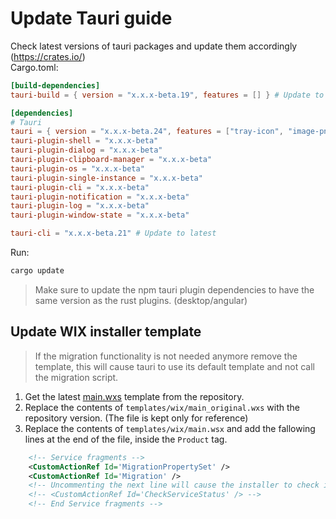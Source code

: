 # Update Tauri guide

Check latest versions of tauri packages and update them accordingly (https://crates.io/)  
Cargo.toml:  
```toml
[build-dependencies]
tauri-build = { version = "x.x.x-beta.19", features = [] } # Update to latest

[dependencies]
# Tauri
tauri = { version = "x.x.x-beta.24", features = ["tray-icon", "image-png", "config-json5", "devtools"] } # Update to latest
tauri-plugin-shell = "x.x.x-beta"
tauri-plugin-dialog = "x.x.x-beta"
tauri-plugin-clipboard-manager = "x.x.x-beta"
tauri-plugin-os = "x.x.x-beta"
tauri-plugin-single-instance = "x.x.x-beta"
tauri-plugin-cli = "x.x.x-beta"
tauri-plugin-notification = "x.x.x-beta"
tauri-plugin-log = "x.x.x-beta"
tauri-plugin-window-state = "x.x.x-beta"

tauri-cli = "x.x.x-beta.21" # Update to latest
```

Run:
```sh
cargo update
```

> Make sure to update the npm tauri plugin dependencies to have the same version as the rust plugins. (desktop/angular)

## Update WIX installer template

> If the migration functionality is not needed anymore remove the template, this will cause tauri to use its default template and not call the migration script.

1. Get the latest [main.wxs](https://github.com/tauri-apps/tauri/blob/dev/tooling/bundler/src/bundle/windows/templates/main.wxs) template from the repository.
2. Replace the contents of `templates/wix/main_original.wxs` with the repository version. (The file is kept only for reference)
3. Replace the contents of `templates/wix/main.wsx` and add the fallowing lines at the end of the file, inside the `Product` tag. 
```xml
    <!-- Service fragments -->
    <CustomActionRef Id='MigrationPropertySet' />
    <CustomActionRef Id='Migration' />
    <!-- Uncommenting the next line will cause the installer to check if the old service is running and fail. Without it, it will automatically stop and remove the old service without notifying the user. -->
    <!-- <CustomActionRef Id='CheckServiceStatus' /> -->
    <!-- End Service fragments -->
```
